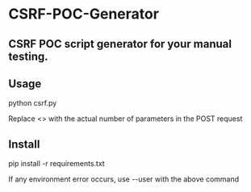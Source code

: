 # CSRF-POC-Generator
<h2>CSRF POC script generator for your manual testing.</h2>

<h2>Usage</h2>
<p>python csrf.py <number of POST parameters> </p>
<p>Replace <> with the actual number of parameters in the POST request</p>


<h2>Install</h2>
  <p>pip install -r requirements.txt</p>
  <p>If any environment error occurs, use --user with the above command</p>
  
  
 
